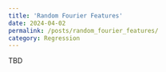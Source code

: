 ```yaml
---
title: 'Random Fourier Features'
date: 2024-04-02
permalink: /posts/random_fourier_features/
category: Regression
---
```



TBD
